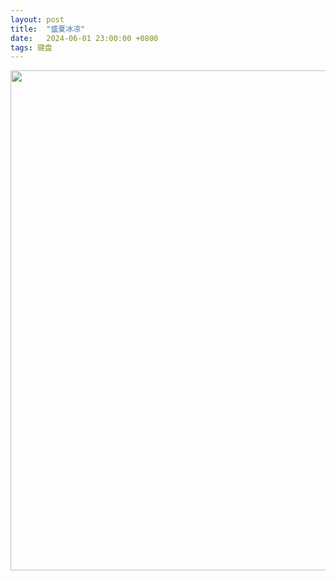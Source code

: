```yaml
---
layout: post
title:  "盛夏冰凉"
date:   2024-06-01 23:00:00 +0800
tags: 键盘
---
```


<img alt-text="diy-keyboard" width="800" src="https://cdn.jsdelivr.net/gh/eowl/my-images/2024/06/img_1.jpg" />

